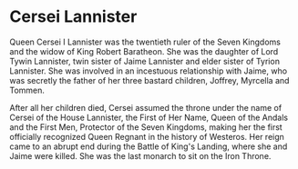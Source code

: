 # Cersei Lannister

Queen Cersei I Lannister was the twentieth ruler of the Seven Kingdoms and the widow of King Robert Baratheon. She was the daughter of Lord Tywin Lannister, twin sister of Jaime Lannister and elder sister of Tyrion Lannister. She was involved in an incestuous relationship with Jaime, who was secretly the father of her three bastard children, Joffrey, Myrcella and Tommen.

After all her children died, Cersei assumed the throne under the name of Cersei of the House Lannister, the First of Her Name, Queen of the Andals and the First Men, Protector of the Seven Kingdoms, making her the first officially recognized Queen Regnant in the history of Westeros. Her reign came to an abrupt end during the Battle of King's Landing, where she and Jaime were killed. She was the last monarch to sit on the Iron Throne.
